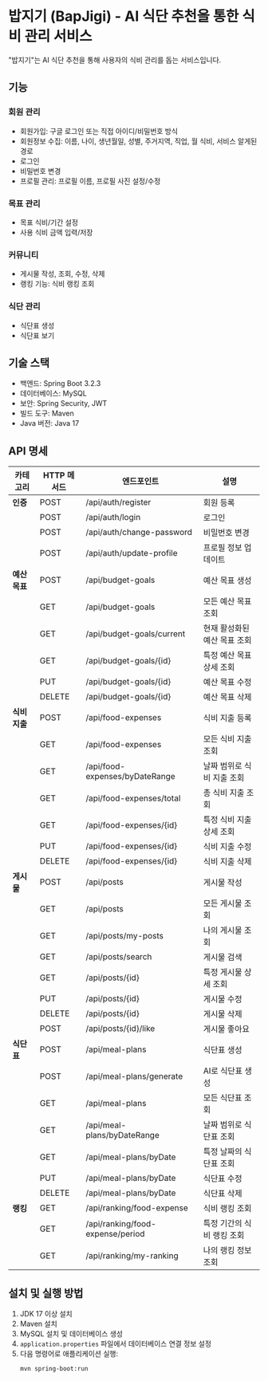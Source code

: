 # 밥지기 (BapJigi) - AI 식단 추천을 통한 식비 관리 서비스

"밥지기"는 AI 식단 추천을 통해 사용자의 식비 관리를 돕는 서비스입니다.

## 기능

### 회원 관리
- 회원가입: 구글 로그인 또는 직접 아이디/비밀번호 방식
- 회원정보 수집: 이름, 나이, 생년월일, 성별, 주거지역, 직업, 월 식비, 서비스 알게된 경로
- 로그인
- 비밀번호 변경
- 프로필 관리: 프로필 이름, 프로필 사진 설정/수정

### 목표 관리
- 목표 식비/기간 설정
- 사용 식비 금액 입력/저장

### 커뮤니티
- 게시물 작성, 조회, 수정, 삭제
- 랭킹 기능: 식비 랭킹 조회

### 식단 관리
- 식단표 생성
- 식단표 보기

## 기술 스택

- 백엔드: Spring Boot 3.2.3
- 데이터베이스: MySQL
- 보안: Spring Security, JWT
- 빌드 도구: Maven
- Java 버전: Java 17

## API 명세

| 카테고리 | HTTP 메서드 | 엔드포인트 | 설명 |
|---------|------------|------------|------|
| **인증** | POST | /api/auth/register | 회원 등록 |
| | POST | /api/auth/login | 로그인 |
| | POST | /api/auth/change-password | 비밀번호 변경 |
| | POST | /api/auth/update-profile | 프로필 정보 업데이트 |
| **예산 목표** | POST | /api/budget-goals | 예산 목표 생성 |
| | GET | /api/budget-goals | 모든 예산 목표 조회 |
| | GET | /api/budget-goals/current | 현재 활성화된 예산 목표 조회 |
| | GET | /api/budget-goals/{id} | 특정 예산 목표 상세 조회 |
| | PUT | /api/budget-goals/{id} | 예산 목표 수정 |
| | DELETE | /api/budget-goals/{id} | 예산 목표 삭제 |
| **식비 지출** | POST | /api/food-expenses | 식비 지출 등록 |
| | GET | /api/food-expenses | 모든 식비 지출 조회 |
| | GET | /api/food-expenses/byDateRange | 날짜 범위로 식비 지출 조회 |
| | GET | /api/food-expenses/total | 총 식비 지출 조회 |
| | GET | /api/food-expenses/{id} | 특정 식비 지출 상세 조회 |
| | PUT | /api/food-expenses/{id} | 식비 지출 수정 |
| | DELETE | /api/food-expenses/{id} | 식비 지출 삭제 |
| **게시물** | POST | /api/posts | 게시물 작성 |
| | GET | /api/posts | 모든 게시물 조회 |
| | GET | /api/posts/my-posts | 나의 게시물 조회 |
| | GET | /api/posts/search | 게시물 검색 |
| | GET | /api/posts/{id} | 특정 게시물 상세 조회 |
| | PUT | /api/posts/{id} | 게시물 수정 |
| | DELETE | /api/posts/{id} | 게시물 삭제 |
| | POST | /api/posts/{id}/like | 게시물 좋아요 |
| **식단표** | POST | /api/meal-plans | 식단표 생성 |
| | POST | /api/meal-plans/generate | AI로 식단표 생성 |
| | GET | /api/meal-plans | 모든 식단표 조회 |
| | GET | /api/meal-plans/byDateRange | 날짜 범위로 식단표 조회 |
| | GET | /api/meal-plans/byDate | 특정 날짜의 식단표 조회 |
| | PUT | /api/meal-plans/byDate | 식단표 수정 |
| | DELETE | /api/meal-plans/byDate | 식단표 삭제 |
| **랭킹** | GET | /api/ranking/food-expense | 식비 랭킹 조회 |
| | GET | /api/ranking/food-expense/period | 특정 기간의 식비 랭킹 조회 |
| | GET | /api/ranking/my-ranking | 나의 랭킹 정보 조회 |

## 설치 및 실행 방법

1. JDK 17 이상 설치
2. Maven 설치
3. MySQL 설치 및 데이터베이스 생성
4. `application.properties` 파일에서 데이터베이스 연결 정보 설정
5. 다음 명령어로 애플리케이션 실행:
   ```
   mvn spring-boot:run
   ```
